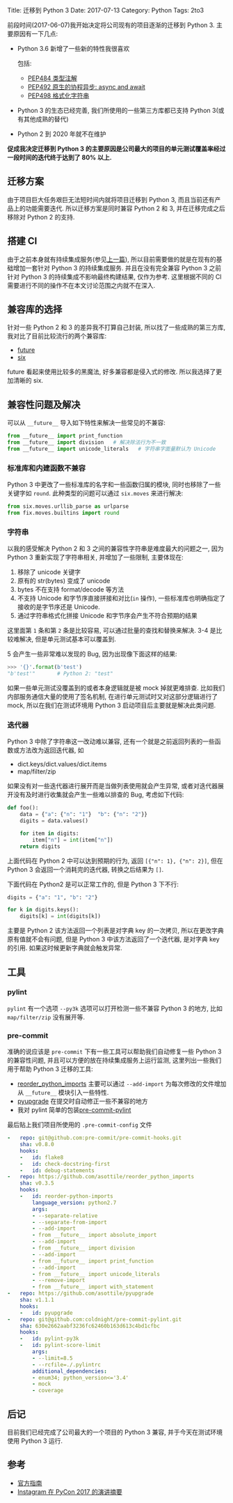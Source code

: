 Title: 迁移到 Python 3
Date: 2017-07-13
Category: Python
Tags: 2to3

前段时间(2017-06-07)我开始决定将公司现有的项目逐渐的迁移到 Python 3. 主要原因有一下几点:

- Python 3.6 新增了一些新的特性我很喜欢

    包括:

    - [PEP484 类型注解](https://www.python.org/dev/peps/pep-0484/)
    - [PEP492 原生的协程异步: async and await](https://www.python.org/dev/peps/pep-0492/)
    - [PEP498 格式化字符串](https://www.python.org/dev/peps/pep-0498/)
- Python 3 的生态已经完善, 我们所使用的一些第三方库都已支持 Python 3(或有其他成熟的替代)
- Python 2 到 2020 年就不在维护

**促成我决定迁移到 Python 3 的主要原因是公司最大的项目的单元测试覆盖率经过一段时间的迭代终于达到了 80% 以上.**

## 迁移方案

由于项目巨大任务艰巨无法短时间内就将项目迁移到 Python 3, 而且当前还有产品上的功能需要迭代.
所以迁移方案是同时兼容 Python 2 和 3, 并在迁移完成之后移除对 Python 2 的支持.

## 搭建 CI

由于之前本身就有持续集成服务(参见[上一篇](https://www.linuxzen.com/python-github-si-you-xiang-mu-tong-guo-buildbot-jin-xing-review.html)), 所以目前需要做的就是在现有的基础增加一套针对 Python 3 的持续集成服务.
并且在没有完全兼容 Python 3 之前针对 Python 3 的持续集成不影响最终构建结果, 仅作为参考.
这里根据不同的 CI 需要进行不同的操作不在本文讨论范围之内就不在深入.

## 兼容库的选择

针对一些 Python 2 和 3 的差异我不打算自己封装, 所以找了一些成熟的第三方库, 我对比了目前比较流行的两个兼容库:

- [future](http://python-future.org/)
- [six](https://pythonhosted.org/six/)

future 看起来使用比较多的黑魔法, 好多兼容都是侵入式的修改. 所以我选择了更加清晰的 six.

## 兼容性问题及解决

可以从 `__future__` 导入如下特性来解决一些常见的不兼容:

```python
from __future__ import print_function 
from __future__ import division   # 解决除法行为不一致
from __future__ import unicode_literals   # 字符串字面量默认为 Unicode
```

### 标准库和内建函数不兼容

Python 3 中更改了一些标准库的名字和一些函数归属的模块, 同时也移除了一些关键字如 `round`.
此种类型的问题可以通过 `six.moves` 来进行解决:


```python
from six.moves.urllib_parse as urlparse
from fix.moves.builtins import round
```

### 字符串

以我的感受解决 Python 2 和 3 之间的兼容性字符串是难度最大的问题之一, 因为 Python 3 重新实现了字符串相关, 
并增加了一些限制, 主要体现在:

1. 移除了 unicode 关键字
2. 原有的 str(bytes) 变成了 unicode
3. bytes 不在支持 format/decode 等方法
4. 不支持 Unicode 和字节序直接拼接和对比(`in` 操作), 一些标准库也明确指定了接收的是字节序还是 Unicode.
5. 通过字符串格式化拼接 Unicode 和字节序会产生不符合预期的结果

这里面第 `1` 条和第 `2` 条是比较容易, 可以通过批量的查找和替换来解决. 3-4 是比较难解决, 但是单元测试基本可以覆盖到.


5 会产生一些非常难以发现的 Bug, 因为出现像下面这样的结果:

```python
>>> '{}'.format(b'test')
"b'test'"       # Python 2: "test"
```

如果一些单元测试没覆盖到的或者本身逻辑就是被 mock 掉就更难排查.
比如我们内部服务通信大量的使用了签名机制, 在进行单元测试时又对这部分逻辑进行了 mock, 
所以在我们在测试环境用 Python 3 启动项目后主要就是解决此类问题.



### 迭代器

Python 3 中除了字符串这一改动难以兼容, 还有一个就是之前返回列表的一些函数或方法改为返回迭代器, 如

- dict.keys/dict.values/dict.items
- map/filter/zip

如果没有对一些迭代器进行展开而是当做列表使用就会产生异常, 或者对迭代器展开没有及时进行收集就会产生一些难以排查的 Bug,
考虑如下代码:

```python
def foo():
    data = {"a": {"n": "1"}  "b": {"n": "2"}}
    digits = data.values()

    for item in digits:
        item["n"] = int(item["n"])
    return digits
```

上面代码在 Python 2 中可以达到预期的行为, 返回 `[{"n": 1}, {"n": 2}]`, 但在 Python 3 会返回一个消耗完的迭代器, 转换之后结果为 `[]`.

下面代码在 Python2 是可以正常工作的, 但是 Python 3 下不行:

```python
digits = {"a": "1", "b": "2"}

for k in digits.keys():
    digits[k] = int(digits[k])
```

主要是 Python 2 该方法返回一个列表是对字典 key 的一次拷贝, 所以在更改字典原有值就不会有问题,
但是 Python 3 中该方法返回了一个迭代器, 是对字典 key 的引用. 如果这时候更新字典就会触发异常.


## 工具

### pylint

`pylint` 有一个选项 `--py3k` 选项可以打开检测一些不兼容 Python 3 的地方, 比如 `map/filter/zip` 没有展开等.

### pre-commit

准确的说应该是 `pre-commit` 下有一些工具可以帮助我们自动修复一些 Python 3 的兼容性问题,
并且可以方便的放在持续集成服务上运行监测, 这里列出一些我们用于帮助 Python 3 迁移的工具:


- [reorder\_python\_imports](https://github.com/asottile/reorder_python_imports) 主要可以通过 `--add-import` 为每次修改的文件增加从 `__future__` 模块引入一些特性.
- [pyupgrade](https://github.com/asottile/pyupgrade) 在提交时自动修正一些不兼容的地方
- 我对 pylint 简单的包装[pre-commit-pylint](https://github.com/coldnight/pre-commit-pylint)


最后贴上我们项目所使用的 `.pre-commit-config` 文件

```yaml
-   repo: git@github.com:pre-commit/pre-commit-hooks.git
    sha: v0.8.0
    hooks:
    -   id: flake8
    -   id: check-docstring-first
    -   id: debug-statements
-   repo: https://github.com/asottile/reorder_python_imports
    sha: v0.3.5
    hooks:
    -   id: reorder-python-imports
        language_version: python2.7
        args:
        - --separate-relative
        - --separate-from-import
        - --add-import
        - from __future__ import absolute_import
        - --add-import
        - from __future__ import division
        - --add-import
        - from __future__ import print_function
        - --add-import
        - from __future__ import unicode_literals
        - --remove-import
        - from __future__ import with_statement
-   repo: https://github.com/asottile/pyupgrade
    sha: v1.1.1
    hooks:
    -   id: pyupgrade
-   repo: git@github.com:coldnight/pre-commit-pylint.git
    sha: 630e2662aabf3236fc62460b163d613c4bd1cfbc
    hooks:
    -   id: pylint-py3k
    -   id: pylint-score-limit
        args:
        - --limit=8.5
        - --rcfile=./.pylintrc
        additional_dependencies:
        - enum34; python_version<='3.4'
        - mock
        - coverage
```

## 后记

目前我们已经完成了公司最大的一个项目的 Python 3 兼容, 并于今天在测试环境使用 Python 3 运行.

## 参考

- [官方指南](https://docs.python.org/3/howto/pyporting.html)
- [Instagram 在 PyCon 2017 的演讲摘要](http://www.zlovezl.cn/articles/instagram-pycon-2017/)
